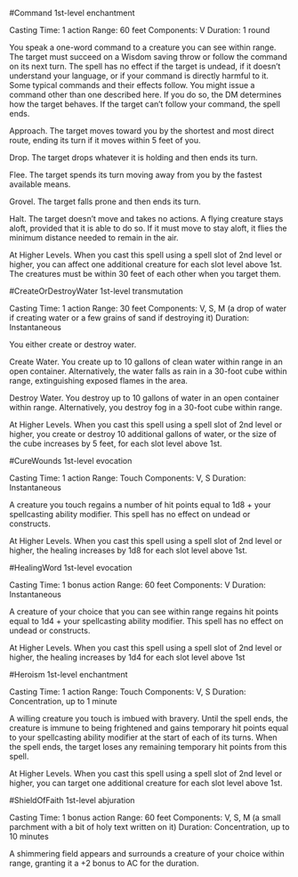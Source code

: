 #Command
1st-level enchantment

Casting Time: 1 action
Range: 60 feet
Components: V
Duration: 1 round

You speak a one-word command to a creature you can see within range. The target must succeed on a Wisdom saving throw or follow the command on its next turn. The spell has no effect if the target is undead, if it doesn’t understand your language, or if your command is directly harmful to it. Some typical commands and their effects follow. You might issue a command other than one described here. If you do so, the DM determines how the target behaves. If the target can’t follow your command, the spell ends.

Approach. The target moves toward you by the shortest and most direct route, ending its turn if it moves within 5 feet of you.

Drop. The target drops whatever it is holding and then ends its turn.

Flee. The target spends its turn moving away from you by the fastest available means.

Grovel. The target falls prone and then ends its turn.

Halt. The target doesn’t move and takes no actions. A flying creature stays aloft, provided that it is able to do so. If it must move to stay aloft, it flies the minimum distance needed to remain in the air.

At Higher Levels. When you cast this spell using a spell slot of 2nd level or higher, you can affect one additional creature for each slot level above 1st. The creatures must be within 30 feet of each other when you target them.

#CreateOrDestroyWater
1st-level transmutation

Casting Time: 1 action
Range: 30 feet
Components: V, S, M (a drop of water if creating water or a few grains of sand if destroying it)
Duration: Instantaneous

You either create or destroy water.

Create Water. You create up to 10 gallons of clean water within range in an open container. Alternatively, the water falls as rain in a 30-foot cube within range, extinguishing exposed flames in the area.

Destroy Water. You destroy up to 10 gallons of water in an open container within range. Alternatively, you destroy fog in a 30-foot cube within range.

At Higher Levels. When you cast this spell using a spell slot of 2nd level or higher, you create or destroy 10 additional gallons of water, or the size of the cube increases by 5 feet, for each slot level above 1st.

#CureWounds
1st-level evocation

Casting Time: 1 action
Range: Touch
Components: V, S
Duration: Instantaneous

A creature you touch regains a number of hit points equal to 1d8 + your spellcasting ability modifier. This spell has no effect on undead or constructs.

At Higher Levels. When you cast this spell using a spell slot of 2nd level or higher, the healing increases by 1d8 for each slot level above 1st.

#HealingWord
1st-level evocation

Casting Time: 1 bonus action
Range: 60 feet
Components: V
Duration: Instantaneous

A creature of your choice that you can see within range regains hit points equal to 1d4 + your spellcasting ability modifier. This spell has no effect on undead or constructs.

At Higher Levels. When you cast this spell using a spell slot of 2nd level or higher, the healing increases by 1d4 for each slot level above 1st

#Heroism
1st-level enchantment

Casting Time: 1 action
Range: Touch
Components: V, S
Duration: Concentration, up to 1 minute

A willing creature you touch is imbued with bravery. Until the spell ends, the creature is immune to being frightened and gains temporary hit points equal to your spellcasting ability modifier at the start of each of its turns. When the spell ends, the target loses any remaining temporary hit points from this spell.

At Higher Levels. When you cast this spell using a spell slot of 2nd level or higher, you can target one additional creature for each slot level above 1st.

#ShieldOfFaith 
1st-level abjuration

Casting Time: 1 bonus action
Range: 60 feet
Components: V, S, M (a small parchment with a bit of holy text written on it)
Duration: Concentration, up to 10 minutes

A shimmering field appears and surrounds a creature of your choice within range, granting it a +2 bonus to AC for the duration.